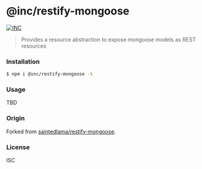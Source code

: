 # @inc/restify-mongoose

[![INC](https://img.shields.io/badge/%F0%9F%92%A1-IdeasNeverCease/restify--mongoose-51dcfb.svg?style=flat-square)](https://git.inc.sh/IdeasNeverCease/restify-mongoose)

> Provides a resource abstraction to expose mongoose models as REST resources



### Installation

```bash
$ npm i @inc/restify-mongoose -S
```



### Usage

TBD



### Origin

Forked from [saintedlama/restify-mongoose](https://github.com/saintedlama/restify-mongoose).


### License

ISC

